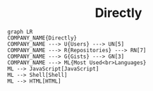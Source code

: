 <h1 align="center">Directly</h1>

```mermaid
graph LR
COMPANY_NAME{Directly}
COMPANY_NAME ---> U{Users} ---> UN[5]
COMPANY_NAME ---> R{Repositories} ---> RN[7]
COMPANY_NAME ---> G{Gists} ---> GN[3]
COMPANY_NAME ---> ML{Most Used<br>Languages}
ML --> JavaScript[JavaScript]
ML --> Shell[Shell]
ML --> HTML[HTML]
```
